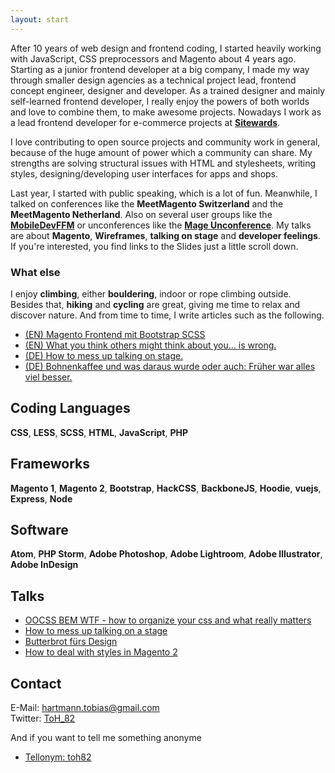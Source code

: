 ```yaml
---
layout: start
---
```


After 10 years of web design and frontend coding, I started heavily working with JavaScript, CSS preprocessors and Magento about 4 years ago. Starting as a junior frontend developer at a big company, I made my way through smaller design agencies as a technical project lead, frontend concept engineer, designer and developer. As a trained designer and mainly self-learned frontend developer, I really enjoy the powers of both worlds and love to combine them, to make awesome projects. Nowadays I work as a lead frontend developer for e-commerce projects at [**Sitewards**](http://www.sitewards.com/).

I love contributing to open source projects and community work in general, because of the huge amount of power which a community can share. My strengths are solving structural issues with HTML and stylesheets, writing styles, designing/developing user interfaces for apps and shops.

Last year, I started with public speaking, which is a lot of fun. Meanwhile, I talked on conferences like the **MeetMagento Switzerland** and the **MeetMagento Netherland**. Also on several user groups like the [**MobileDevFFM**](https://twitter.com/MobileDevFfm) or unconferences like the [**Mage Unconference**](http://www.mageunconference.org/). My talks are about **Magento**, **Wireframes**, **talking on stage** and **developer feelings**. If you're interested, you find links to the Slides just a little scroll down.  

### What else

I enjoy **climbing**, either **bouldering**, indoor or rope climbing outside. Besides that, **hiking** and **cycling** are great, giving me time to relax and discover nature.
And from time to time, I write articles such as the following.

- [(EN) Magento Frontend mit Bootstrap SCSS](https://www.webguys.de/magento-1/tuerchen-18-magento-frontend-mit-bootstrap-scss)  
- [(EN) What you think others might think about you… is wrong.](https://medium.com/@ToH_82/what-you-think-what-others-might-think-about-you-f9fcb8d1afd0#.8ic01ehhp)
- [(DE) How to mess up talking on stage.](https://www.webguys.de/diverses/how-to-mess-up-talking-on-stage)  
- [(DE) Bohnenkaffee und was daraus wurde oder auch: Früher war alles viel besser.](https://medium.com/@ToH_82/bohnenkaffee-und-was-daraus-wurde-9ec501938be1#.sloj69qrp)

## Coding Languages
**CSS**,
**LESS**,
**SCSS**,
**HTML**,
**JavaScript**,
**PHP**

## Frameworks
**Magento 1**,
**Magento 2**,
**Bootstrap**,
**HackCSS**,
**BackboneJS**,
**Hoodie**,
**vuejs**,
**Express**,
**Node**

## Software
**Atom**,
**PHP Storm**,
**Adobe Photoshop**,
**Adobe Lightroom**,
**Adobe Illustrator**,
**Adobe InDesign**

## Talks
- [OOCSS BEM WTF - how to organize your css and what really matters](http://toh82.github.io/oocss_bem_slides)
- [How to mess up talking on a stage](http://slides.com/tobiashartmann/how-to-mess-up-talking)
- [Butterbrot fürs Design](http://slides.com/tobiashartmann/butterbrot)
- [How to deal with styles in Magento 2](https://slidr.io/toh82/how-to-deal-with-styles-in-magento-2#1)

## Contact
E-Mail: hartmann.tobias@gmail.com  
Twitter: [ToH_82](https://twitter.com/ToH_82)  

And if you want to tell me something anonyme  
- [Tellonym: toh82](https://tellonym.de/u/toh82)  
